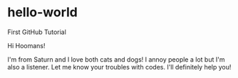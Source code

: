# hello-world
First GitHub Tutorial

Hi Hoomans!

I'm from Saturn and I love both cats and dogs!
I annoy people a lot but I'm also a listener.
Let me know your troubles with codes. I'll definitely help you!
